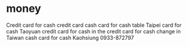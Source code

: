 # money
Credit card for cash credit card cash card for cash table Taipei card for cash Taoyuan credit card for cash in the credit card for cash change in Taiwan cash card for cash Kaohsiung 0933-872797
